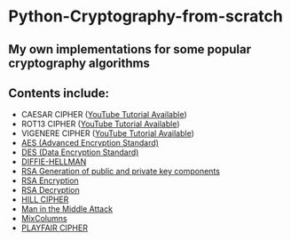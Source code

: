 # Python-Cryptography-from-scratch
My own implementations for some popular cryptography algorithms 
---
## Contents include:

* CAESAR CIPHER ([YouTube Tutorial Available](https://youtu.be/9Ej59487lok))
* ROT13 CIPHER ([YouTube  Tutorial Available](https://youtu.be/vTe50rWhOWU))
* VIGENERE CIPHER ([YouTube  Tutorial Available](https://youtu.be/lrVZZN6AkgM))
* [AES (Advanced Encryption Standard)](https://github.com/ChristeenTJose/Cryptography-from-scratch-python/blob/master/AES.py)
* [DES (Data Encryption Standard)](https://github.com/ChristeenTJose/Cryptography-from-scratch-python/blob/master/DES.py)
* [DIFFIE-HELLMAN](https://github.com/ChristeenTJose/Cryptography-from-scratch-python/blob/master/Diffie-Hellman.py)
* [RSA Generation of public and private key components](https://github.com/ChristeenTJose/Cryptography-from-scratch-python/blob/master/RSA_Generate%20public%20and%20private%20key.py)
* [RSA Encryption](https://github.com/ChristeenTJose/Cryptography-from-scratch-python/blob/master/RSA_Encryption.py)
* [RSA Decryption](https://github.com/ChristeenTJose/Cryptography-from-scratch-python/blob/master/RSA_Decryption.py)
* [HILL CIPHER](https://github.com/ChristeenTJose/Cryptography-from-scratch-python/blob/master/HILL%20CIPHER.py)
* [Man in the Middle Attack](https://github.com/ChristeenTJose/Cryptography-from-scratch-python/blob/master/Man-in-the-middle-attack.py)
* [MixColumns](https://github.com/ChristeenTJose/Cryptography-from-scratch-python/blob/master/MixColumns.py)
* [PLAYFAIR CIPHER](https://github.com/ChristeenTJose/Cryptography-from-scratch-python/blob/master/PLAYFAIR%20CIPHER.py)

